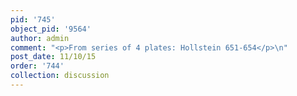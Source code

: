 ```yaml
---
pid: '745'
object_pid: '9564'
author: admin
comment: "<p>From series of 4 plates: Hollstein 651-654</p>\n"
post_date: 11/10/15
order: '744'
collection: discussion
---
```

